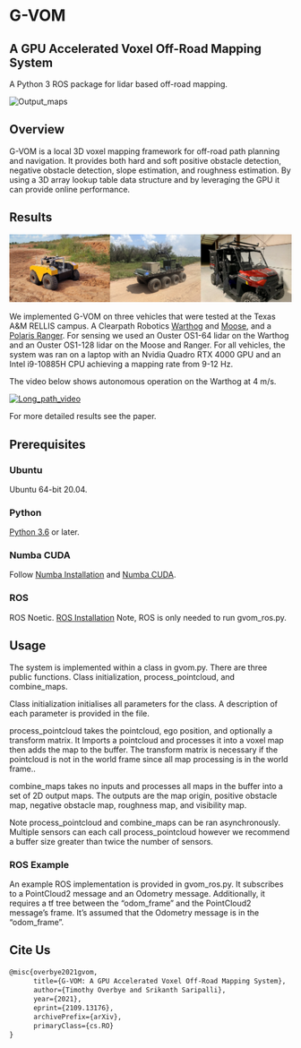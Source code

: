 # G-VOM
## A GPU Accelerated Voxel Off-Road Mapping System 

A Python 3 ROS package for lidar based off-road mapping.

![Output_maps](./images/4_maps.png)


##  Overview

G-VOM is a local 3D voxel mapping framework for off-road path planning and navigation. It provides both hard and soft positive obstacle detection, negative obstacle detection, slope estimation, and roughness estimation. By using a 3D array lookup table data structure and by leveraging the GPU it can provide online performance.

## Results
![Vehicles](./images/vehicles.png)

We implemented G-VOM on three vehicles that were tested at the Texas A&M RELLIS campus. A Clearpath Robotics [Warthog](https://clearpathrobotics.com/warthog-unmanned-ground-vehicle-robot/) and [Moose](https://clearpathrobotics.com/moose-ugv/), and a [Polaris Ranger](https://ranger.polaris.com/en-us/). For sensing we used an Ouster OS1-64 lidar on the Warthog and an Ouster OS1-128 lidar on the Moose and Ranger.
For all vehicles, the system was ran on a laptop with an Nvidia Quadro RTX 4000 GPU and an Intel i9-10885H CPU achieving a mapping rate from 9-12 Hz.

The video below shows autonomous operation on the Warthog at 4 m/s.

[![Long_path_video](https://img.youtube.com/vi/fgMx6gbHCk8/0.jpg)](https://youtu.be/fgMx6gbHCk8)

For more detailed results see the paper.

##  Prerequisites
### **Ubuntu** 
Ubuntu 64-bit 20.04.

### **Python**
[Python 3.6](https://www.python.org/downloads/) or later.

### **Numba CUDA**
Follow [Numba Installation](https://numba.pydata.org/numba-doc/latest/user/installing.html) and [Numba CUDA](https://numba.pydata.org/numba-doc/latest/cuda/overview.html#setting-cuda-installation-path).

### **ROS**
ROS Noetic. [ROS Installation](http://wiki.ros.org/ROS/Installation)
Note, ROS is only needed to run gvom_ros.py.

## Usage

The system is implemented within a class in gvom.py. There are three public functions. Class initialization,  process_pointcloud, and combine_maps. 

Class initialization initialises all parameters for the class. A description of each parameter is provided in the file.

process_pointcloud takes the pointcloud, ego position, and optionally a transform matrix. It Imports a pointcloud and processes it into a voxel map then adds the map to the buffer. The transform matrix is necessary if the pointcloud is not in the world frame since all map processing is in the world frame..
 
combine_maps takes no inputs and processes all maps in the buffer into a set of 2D output maps. The outputs are the map origin, positive obstacle map, negative obstacle map, roughness map, and visibility map.

Note process_pointcloud and combine_maps can be ran asynchronously. Multiple sensors can each call process_pointcloud however we recommend a buffer size greater than twice the number of sensors.

### ROS Example
An example ROS implementation is provided in gvom_ros.py. It subscribes to a PointCloud2 message and an Odometry message. Additionally, it requires a tf tree between the “odom_frame” and the PointCloud2 message’s frame. It’s assumed that the Odometry message is in the “odom_frame”.

## Cite Us
~~~text
@misc{overbye2021gvom,
      title={G-VOM: A GPU Accelerated Voxel Off-Road Mapping System}, 
      author={Timothy Overbye and Srikanth Saripalli},
      year={2021},
      eprint={2109.13176},
      archivePrefix={arXiv},
      primaryClass={cs.RO}
}
~~~



